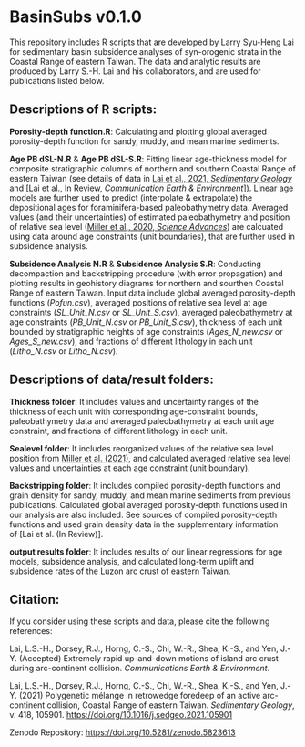 # BasinSubs v0.1.0
This repository includes R scripts that are developed by Larry Syu-Heng Lai for sedimentary basin subsidence analyses of syn-orogenic strata in the Coastal Range of eastern Taiwan. The data and analytic results are produced by Larry S.-H. Lai and his collaborators, and are used for publications listed below.


## Descriptions of R scripts:
**Porosity-depth function.R**: Calculating and plotting global averaged porosity-depth function for sandy, muddy, and mean marine sediments.

**Age PB dSL-N.R** & **Age PB dSL-S.R**: Fitting linear age-thickness model for composite stratigraphic columns of northern and southern Coastal Range of eastern Taiwan (see details of data in [Lai et al., 2021, *_Sedimentary Geology_*](https://doi.org/10.1016/j.sedgeo.2021.105901) and [Lai et al., In Review, *_Communication Earth & Environment_*]). Linear age models are further used to predict (interpolate & extrapolate) the depositional ages for foraminifera-based paleobathymetry data. Averaged values (and their uncertainties) of estimated paleobathymetry and position of relative sea level ([Miller et al., 2020, _Science Advances_](https://doi.org/10.1126/sciadv.aaz1346)) are calcuated using data around age constraints (unit boundaries), that are further used in subsidence analysis.

**Subsidence Analysis N.R** & **Subsidence Analysis S.R**: Conducting decompaction and backstripping procedure (with error propagation) and plotting results in geohistory diagrams for northern and sourthen Coastal Range of eastern Taiwan. Input data include global averaged porosity-depth functions (_Pofun.csv_), averaged positions of relative sea level at age constraints (_SL_Unit_N.csv_ or _SL_Unit_S.csv_), averaged paleobathymetry at age constraints (_PB_Unit_N.csv_ or _PB_Unit_S.csv_), thickness of each unit bounded by stratigraphic heights of age constraints (_Ages_N_new.csv_ or _Ages_S_new.csv_), and fractions of different lithology in each unit (_Litho_N.csv_ or _Litho_N.csv_).


## Descriptions of data/result folders:
**Thickness folder**: It includes values and uncertainty ranges of the thickness of each unit with corresponding age-constraint bounds, paleobathymetry data and averaged paleobathymetry at each unit age constraint, and fractions of different lithology in each unit.

**Sealevel folder**: It includes reorganized values of the relative sea level position from [Miller et al. (2021)](https://doi.org/10.1126/sciadv.aaz1346), and calculated averaged relative sea level values and uncertainties at each age constraint (unit boundary).
 
**Backstripping folder**: It includes compiled porosity-depth functions and grain density for sandy, muddy, and mean marine sediments from previous publications. Calculated global averaged porosity-depth functions used in our analysis are also included. See sources of compiled porosity-depth functions and used grain density data in the supplementary information of [Lai et al. (In Review)].

**output results folder**: It includes results of our linear regressions for age models, subsidence analysis, and calculated long-term uplift and subsidence rates of the Luzon arc crust of eastern Taiwan.


## Citation:
If you consider using these scripts and data, please cite the following references:

Lai, L.S.-H., Dorsey, R.J., Horng, C.-S., Chi, W.-R., Shea, K.-S., and Yen, J.-Y. (Accepted) Extremely rapid up-and-down motions of island arc crust during arc-continent collision. *Communications Earth & Environment*.

Lai, L.S.-H., Dorsey, R.J., Horng, C.-S., Chi, W.-R., Shea, K.-S., and Yen, J.-Y. (2021) Polygenetic mélange in retrowedge foredeep of an active arc-continent collision, Coastal Range of eastern Taiwan. *Sedimentary Geology*, v. 418, 105901. https://doi.org/10.1016/j.sedgeo.2021.105901

Zenodo Repository: https://doi.org/10.5281/zenodo.5823613
